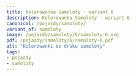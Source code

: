 ```yaml
---
title: Kolorowanka Samoloty - wariant 6
description: Kolorowanka Samoloty - wariant 6
canonical: /pojazdy/samoloty/
variant_of: samoloty
image: /pojazdy/samoloty/6/samoloty-6.svg
pdf: /pojazdy/samoloty/6/samoloty-6.pdf
alt: "Kolorowanki do druku samoloty"
tags:
- pojazdy
- samoloty
---
```


